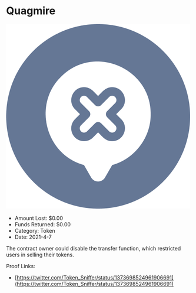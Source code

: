 # Quagmire
![Quagmire](/rektimages/Quagmire.png)
- Amount Lost: $0.00
- Funds Returned: $0.00
- Category: Token
- Date: 2021-4-7

The contract owner could disable the transfer function, which restricted users in selling their tokens.


Proof Links:
- [https://twitter.com/Token_Sniffer/status/1373698524961906691](https://twitter.com/Token_Sniffer/status/1373698524961906691)


